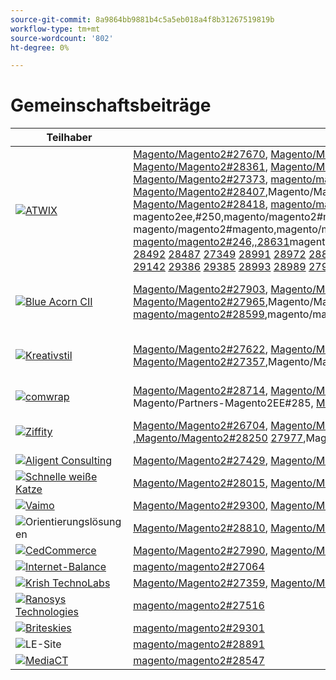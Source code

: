 ```yaml
---
source-git-commit: 8a9864bb9881b4c5a5eb018a4f8b31267519819b
workflow-type: tm+mt
source-wordcount: '802'
ht-degree: 0%

---
```

# Gemeinschaftsbeiträge

| Teilhaber | Pull-Anforderungen | Verwandte GitHub-Probleme |
| ------- | ------- | ------- |
| <a target="_blank" href="https://partners.magento.com/portal/directory/?query=Atwix"><img alt="ATWIX" src="https://avatars3.githubusercontent.com/t/2617739?s=400&v=4"></a> | [Magento/Magento2#27670](https://github.com/magento/magento2/pull/27670), [Magento/Magento2#28112](https://github.com/magento/magento2/pull/28112), Magento/Partners-Magento2EE#258, [Magento/Magento2#28466](https://github.com/magento/magento2/pull/28466), [Magento/Magento2#28450](https://github.com/magento/magento2/pull/28450), [Magento/Magento2#28449](https://github.com/magento/magento2/pull/28449), [Magento/Magento2#28408](https://github.com/magento/magento2/pull/28408), [Magento/Magento2#28391](https://github.com/magento/magento2/pull/28391), [Magento/Magento2#28361](https://github.com/magento/magento2/pull/28361), [Magento/Magento2#28330](https://github.com/magento/magento2/pull/28330), [Magento2#28304](https://github.com/magento/magento2/pull/28304), Magento/Magento2#[, 27481](https://github.com/magento/magento2/pull/27481)magento/magento2#[, magento/magento2#magento,magento/magento2#magento,magento/magento2#max,,magento/magento2#max, Magento/Magento2#27373](https://github.com/magento/magento2/pull/27373), [magento/magento2#28467](https://github.com/magento/magento2/pull/28467), magento/magento2#magento,magento/magento2#magento,magento/magento2#max,,magento/magento2#max, Magento/Partners-Magento2ee#247, ToMagento/Magento2#[, Magento/Magento2#28407](https://github.com/magento/magento2/pull/28407),Magento/Magento2#Magento,#MagentoMagento/Magento2,,#MagentoMagentoMagentoMagentoMagentoMagentoMagentoMagentoMagentoMagentoMagentoMagentoMagentoMagentoMagentoMagentoMagento2,#[,#MagentoMagento2 Magento/Magento2#28418](https://github.com/magento/magento2/pull/28418), [magento/magento2#28034](https://github.com/magento/magento2/pull/28034), magento/magento2#magento,magento/magento2#magento,magento/magento2#max,,magento/magento2#max, MAGENTO2#[, 28222](https://github.com/magento/magento2/pull/28222)magento/magento2#partnes, magento/magento2#magento, magento2ee,#250,magento/magento2#magento,,magento/magento2#magento,,magento/magento2#[,,magento/magento2#magento,.magento/magento2,.magento/magento2, Magento/Magento2#27956](https://github.com/magento/magento2/pull/27956), [magento/magento2#28105](https://github.com/magento/magento2/pull/28105), magento/magento2#magento,magento/magento2#magento,magento/magento2#max,,magento/magento2#max, toMagento/magento2#[, 27586](https://github.com/magento/magento2/pull/27586)magento/magento2#[, magento/magento2#263, magento/magento2ee, magento/magento2#246,,28631](https://github.com/magento/magento2/pull/28631)magento/magento2#263,,,magento/magento2#magento2#2magento2,,[magento/magento2#28629](https://github.com/magento/magento2/pull/28629) [ 28498](https://github.com/magento/magento2/pull/28498) [ 28496](https://github.com/magento/magento2/pull/28496) [ 28469](https://github.com/magento/magento2/pull/28469) [ 27451](https://github.com/magento/magento2/pull/27451) [ 28725](https://github.com/magento/magento2/pull/28725) [ 27549](https://github.com/magento/magento2/pull/27549) [ 28641](https://github.com/magento/magento2/pull/28641) [ 28635](https://github.com/magento/magento2/pull/28635) [ 28632](https://github.com/magento/magento2/pull/28632) [ 28457](https://github.com/magento/magento2/pull/28457) [ 28205](https://github.com/magento/magento2/pull/28205) [ 28072](https://github.com/magento/magento2/pull/28072) [ 28727](https://github.com/magento/magento2/pull/28727) [ 28684](https://github.com/magento/magento2/pull/28684) [ 28679](https://github.com/magento/magento2/pull/28679) [ 28401](https://github.com/magento/magento2/pull/28401) [ 28506](https://github.com/magento/magento2/pull/28506) [ 28492](https://github.com/magento/magento2/pull/28492) [ 28487](https://github.com/magento/magento2/pull/28487) [ 27349](https://github.com/magento/magento2/pull/27349) [ 28991](https://github.com/magento/magento2/pull/28991) [ 28972](https://github.com/magento/magento2/pull/28972) [ 28869](https://github.com/magento/magento2/pull/28869) [ 28696](https://github.com/magento/magento2/pull/28696) [ 28956](https://github.com/magento/magento2/pull/28956) [ 28942](https://github.com/magento/magento2/pull/28942) [ 28941](https://github.com/magento/magento2/pull/28941) [ 28872](https://github.com/magento/magento2/pull/28872) [ 28854](https://github.com/magento/magento2/pull/28854) [ 28661](https://github.com/magento/magento2/pull/28661) [ 28852](https://github.com/magento/magento2/pull/28852) [ 28812](https://github.com/magento/magento2/pull/28812) [ 28650](https://github.com/magento/magento2/pull/28650) [ 27882](https://github.com/magento/magento2/pull/27882) [ 29002](https://github.com/magento/magento2/pull/29002) [ 28959](https://github.com/magento/magento2/pull/28959) [ 28955](https://github.com/magento/magento2/pull/28955) [ 28925](https://github.com/magento/magento2/pull/28925) [ 29053](https://github.com/magento/magento2/pull/29053) [ 27697](https://github.com/magento/magento2/pull/27697) [ 29143](https://github.com/magento/magento2/pull/29143) [ 29156](https://github.com/magento/magento2/pull/29156) [ 29004](https://github.com/magento/magento2/pull/29004) [ 29162](https://github.com/magento/magento2/pull/29162) [ 28999](https://github.com/magento/magento2/pull/28999) [ 29134](https://github.com/magento/magento2/pull/29134) [ 29133](https://github.com/magento/magento2/pull/29133) [ 29007](https://github.com/magento/magento2/pull/29007) [ 29000](https://github.com/magento/magento2/pull/29000) [ 28210](https://github.com/magento/magento2/pull/28210) [ 29135](https://github.com/magento/magento2/pull/29135) [ 27537](https://github.com/magento/magento2/pull/27537) [ 29142](https://github.com/magento/magento2/pull/29142) [ 29386](https://github.com/magento/magento2/pull/29386) [ 29385](https://github.com/magento/magento2/pull/29385) [ 28993](https://github.com/magento/magento2/pull/28993) [ 28989](https://github.com/magento/magento2/pull/28989) [ 27914](https://github.com/magento/magento2/pull/27914) [ 29427](https://github.com/magento/magento2/pull/29427) [ 29485](https://github.com/magento/magento2/pull/29485) [ 29472](https://github.com/magento/magento2/pull/29472) | [Magento/Magento2#28202](https://github.com/magento/magento2/issues/28202), [Magento/Magento2#28393](https://github.com/magento/magento2/issues/28393), [Magento/Magento2#28377](https://github.com/magento/magento2/issues/28377), [Magento/Magento2#28394](https://github.com/magento/magento2/issues/28394), [Magento/Magento2#19481](https://github.com/magento/magento2/issues/19481), [Magento/Magento2#28040](https://github.com/magento/magento2/issues/28040), [Magento/Magento2#28138](https://github.com/magento/magento2/issues/28138),Magento/Magento2#[, ](https://github.com/magento/magento2/issues/28261)Magento/Magento2#[Magento/Magento2#27337](https://github.com/magento/magento2/issues/253), 28261[Magento/Magento2#](https://github.com/magento/magento2/issues/27337), Magento/Magento2#[, 21101](https://github.com/magento/magento2/issues/21101)Magento/Magento2#magento, [magento/magento2#ee, magento/magento2ee,, Magento/Magento2#28755](https://github.com/magento/magento2/issues/28755), [Magento/Magento2#Magento, 28720](https://github.com/magento/magento2/issues/28720)Magento/Magento2#Magento,Magento/Magento2#Magento,#MagentoMagentoMagentoMagento2,#[Magento, toMagento/magento2#28744](https://github.com/magento/magento2/issues/28744), [magento/magento2#28721](https://github.com/magento/magento2/issues/28721) [&#128279;](https://github.com/magento/magento2/issues/246) [ 28519](https://github.com/magento/magento2/issues/28519) [ 28481](https://github.com/magento/magento2/issues/28481) [ 28262](https://github.com/magento/magento2/issues/28262) [ 28427](https://github.com/magento/magento2/issues/28427) [ 29032](https://github.com/magento/magento2/issues/29032) [ 29012](https://github.com/magento/magento2/issues/29012) [ 29039](https://github.com/magento/magento2/issues/29039) [ 28969](https://github.com/magento/magento2/issues/28969) [ 29009](https://github.com/magento/magento2/issues/29009) [&#128279;](https://github.com/magento/magento2/issues/250) [ 29287](https://github.com/magento/magento2/issues/29287) [ 29289](https://github.com/magento/magento2/issues/29289) [ 29281](https://github.com/magento/magento2/issues/29281) [ 29295](https://github.com/magento/magento2/issues/29295) [ 28800](https://github.com/magento/magento2/issues/28800) [ 29292](https://github.com/magento/magento2/issues/29292) [ 29420](https://github.com/magento/magento2/issues/29420) [ 29434](https://github.com/magento/magento2/issues/29434) [ 29388](https://github.com/magento/magento2/issues/29388) [ 29380](https://github.com/magento/magento2/issues/29380) [ 28524](https://github.com/magento/magento2/issues/28524) [ 29539](https://github.com/magento/magento2/issues/29539), magento/magento2#n,,magento/magento2#n,,,magento/magento2#nMagento,,,magento/magento2#n, |
| <a target="_blank" href="https://solutionpartners.adobe.com/s/directory/detail/blue+acorn+ici"><img alt="Blue Acorn CII" src="https://avatars0.githubusercontent.com/t/2916141?s=400&v=4"></a> | [Magento/Magento2#27903](https://github.com/magento/magento2/pull/27903), [Magento/Magento2#27902](https://github.com/magento/magento2/pull/27902), [Magento/Magento2#28606](https://github.com/magento/magento2/pull/28606), [Magento/Magento2#28601](https://github.com/magento/magento2/pull/28601), [Magento/Magento2#28605](https://github.com/magento/magento2/pull/28605), [Magento/Magento2#28351](https://github.com/magento/magento2/pull/28351), [Magento/Magento2#27965](https://github.com/magento/magento2/pull/27965),Magento/Magento2#28856[,Magento/Magento2#29271](https://github.com/magento/magento2/pull/28856),Magento/Magento2#28992[,Magento/Magento2#](https://github.com/magento/magento2/pull/29271), [magento/magento2#](https://github.com/magento/magento2/pull/28992), [magento/magento2#29341](https://github.com/magento/magento2/pull/29341), [magento/magento2#29272](https://github.com/magento/magento2/pull/29272), [magento/magento2#28599](https://github.com/magento/magento2/pull/28599),magento/magento2#[ 29376](https://github.com/magento/magento2/pull/29376) [ 29202](https://github.com/magento/magento2/pull/29202) | [Magento/Magento2#28383](https://github.com/magento/magento2/issues/28383), [Magento/Magento2#28850](https://github.com/magento/magento2/issues/28850), [Magento/Magento2#28376](https://github.com/magento/magento2/issues/28376), [Magento/Magento2#27962](https://github.com/magento/magento2/issues/27962), [Magento/Magento2#28656](https://github.com/magento/magento2/issues/28656), [Magento/Magento2#29283](https://github.com/magento/magento2/issues/29283), [Magento/Magento2#29159](https://github.com/magento/magento2/issues/29159),Magento/Magento2#[,Magento/Magento2#29346](https://github.com/magento/magento2/issues/29389) [,Magento/Magento2#29453](https://github.com/magento/magento2/issues/29346) [ 29477](https://github.com/magento/magento2/issues/29453),Magento/Magento2#[ 29389](https://github.com/magento/magento2/issues/29477) |
| <a target="_blank" href="https://partners.magento.com/portal/directory/?query=creativestyle"><img alt="Kreativstil" src="https://avatars1.githubusercontent.com/t/3230856?s=400&v=4"></a> | [Magento/Magento2#27622](https://github.com/magento/magento2/pull/27622), [Magento/Magento2#27270](https://github.com/magento/magento2/pull/27270), [Magento/Magento2#27871](https://github.com/magento/magento2/pull/27871), [Magento/Magento2#27690](https://github.com/magento/magento2/pull/27690), [Magento/Magento2#27619](https://github.com/magento/magento2/pull/27619), [Magento/Magento2#27618](https://github.com/magento/magento2/pull/27618), [Magento/Magento2#27357](https://github.com/magento/magento2/pull/27357),Magento/Magento2#27356[,Magento/Magento2#27616](https://github.com/magento/magento2/pull/27356),Magento/Magento2#27860[,Magento/Magento2#](https://github.com/magento/magento2/pull/27616), [magento/magento2#](https://github.com/magento/magento2/pull/27860), [magento/magento2#27617](https://github.com/magento/magento2/pull/27617) [ 29054](https://github.com/magento/magento2/pull/29054) [ 28838](https://github.com/magento/magento2/pull/28838) | [Magento/Magento2#28110](https://github.com/magento/magento2/issues/28110), [Magento/Magento2#26026](https://github.com/magento/magento2/issues/26026), [Magento/Magento2#28339](https://github.com/magento/magento2/issues/28339), [Magento/Magento2#28340](https://github.com/magento/magento2/issues/28340), [Magento/Magento2#28381](https://github.com/magento/magento2/issues/28381), [Magento/Magento2#28382](https://github.com/magento/magento2/issues/28382), [Magento/Magento2#28166](https://github.com/magento/magento2/issues/28166),Magento/Magento2#28433[,Magento/Magento2#28807](https://github.com/magento/magento2/issues/28433),Magento/Magento2#28823[,Magento/Magento2#](https://github.com/magento/magento2/issues/28807), [magento/magento2#](https://github.com/magento/magento2/issues/28823), [magento/magento2#28811](https://github.com/magento/magento2/issues/28811) [ 29087](https://github.com/magento/magento2/issues/29087) [ 25934](https://github.com/magento/magento2/issues/25934) |
| <a target="_blank" href="https://partners.magento.com/portal/directory/?query=Comwrap"><img alt="comwrap" src="https://avatars3.githubusercontent.com/t/2637428?s=400&v=4"></a> | [Magento/Magento2#28714](https://github.com/magento/magento2/pull/28714), [Magento/Magento2#28743](https://github.com/magento/magento2/pull/28743), [Magento/Magento2#28710](https://github.com/magento/magento2/pull/28710), [Magento/Magento2#28757](https://github.com/magento/magento2/pull/28757), Magento/Partners-Magento2EE#288, Magento/Partners-Magento2EE#271, Magento/Partners-Magento2EE#277, [Magento/Magento2#28890](https://github.com/magento/magento2/pull/28890), Magento/Partners-Magento2EE#285, [Magento/Magento2#27850](https://github.com/magento/magento2/pull/27850), [magento/magento2#27917](https://github.com/magento/magento2/pull/27917) | [Magento/Magento2#28584](https://github.com/magento/magento2/issues/28584), Magento/Partners-Magento2EE#28563, Magento/Partners-Magento2EE#28566, Magento/Partners-Magento2EE#28769, [Magento/Magento2#26121](https://github.com/magento/magento2/issues/26121), Magento/Partners-Magento2EE#28834, [Magento/Magento2#28705](https://github.com/magento/magento2/issues/28705) |
| <a target="_blank" href="https://partners.magento.com/portal/directory/?query=Ziffity"><img alt="Ziffity" src="https://avatars1.githubusercontent.com/t/3432500?s=400&v=4"></a> | [Magento/Magento2#26704](https://github.com/magento/magento2/pull/26704), [Magento/Magento2#28113](https://github.com/magento/magento2/pull/28113), [Magento/Magento2#28174](https://github.com/magento/magento2/pull/28174), [Magento/Magento2#28039](https://github.com/magento/magento2/pull/28039), [Magento/Magento2#28004](https://github.com/magento/magento2/pull/28004), [Magento/Magento2#27567](https://github.com/magento/magento2/pull/27567), [Magento/Magento2#28264](https://github.com/magento/magento2/pull/28264),Magento/Magento2#[,Magento/Magento2#29206](https://github.com/magento/magento2/pull/29137) [,Magento/Magento2#28250](https://github.com/magento/magento2/pull/29206) [ 27977](https://github.com/magento/magento2/pull/28250),Magento/Magento2#[ 29137](https://github.com/magento/magento2/pull/27977) | [Magento/Magento2#28165](https://github.com/magento/magento2/issues/28165), [Magento/Magento2#28201](https://github.com/magento/magento2/issues/28201), [Magento/Magento2#27985](https://github.com/magento/magento2/issues/27985), [Magento/Magento2#27091](https://github.com/magento/magento2/issues/27091), [Magento/Magento2#28308](https://github.com/magento/magento2/issues/28308), [Magento/Magento2#28270](https://github.com/magento/magento2/issues/28270), [Magento/Magento2#28947](https://github.com/magento/magento2/issues/28947), [Magento/Magento2#29344](https://github.com/magento/magento2/issues/29344), [Magento/Magento2#29097](https://github.com/magento/magento2/issues/29097) |
| <a target="_blank" href="https://solutionpartners.adobe.com/s/directory/detail/aligent+consulting"><img alt="Aligent Consulting" src="https://avatars3.githubusercontent.com/t/2686050?s=400&v=4"></a> | [Magento/Magento2#27429](https://github.com/magento/magento2/pull/27429), [Magento/Magento2#26256](https://github.com/magento/magento2/pull/26256) | [Magento/Magento2#28306](https://github.com/magento/magento2/issues/28306), [Magento/Magento2#8815](https://github.com/magento/magento2/issues/8815), [Magento/Magento2#26255](https://github.com/magento/magento2/issues/26255) |
| <a target="_blank" href="https://solutionpartners.adobe.com/s/directory/detail/fast+white+cat"><img alt="Schnelle weiße Katze" src="https://avatars0.githubusercontent.com/t/3579504?s=400&v=4"></a> | [Magento/Magento2#28015](https://github.com/magento/magento2/pull/28015), [Magento/Magento2#28735](https://github.com/magento/magento2/pull/28735), [Magento/Magento2#28285](https://github.com/magento/magento2/pull/28285) | [Magento/Magento2#28011](https://github.com/magento/magento2/issues/28011), [Magento/Magento2#26504](https://github.com/magento/magento2/issues/26504), [Magento/Magento2#26427](https://github.com/magento/magento2/issues/26427) |
| <a target="_blank" href="https://partners.magento.com/portal/directory/?query=Vaimo"><img alt="Vaimo" src="https://avatars0.githubusercontent.com/t/2617778?s=400&v=4"></a> | [Magento/Magento2#29300](https://github.com/magento/magento2/pull/29300), [Magento/Magento2#27905](https://github.com/magento/magento2/pull/27905), [Magento/Magento2#27582](https://github.com/magento/magento2/pull/27582) | [Magento/Magento2#29299](https://github.com/magento/magento2/issues/29299), [Magento/Magento2#28303](https://github.com/magento/magento2/issues/28303), [Magento/Magento2#27570](https://github.com/magento/magento2/issues/27570) |
| <img alt="Orientierungslösungen" src="https://avatars2.githubusercontent.com/t/3888698?s=400&v=4"></a> | [Magento/Magento2#28810](https://github.com/magento/magento2/pull/28810), [Magento/Magento2#28902](https://github.com/magento/magento2/pull/28902) | [Magento/Magento2#28982](https://github.com/magento/magento2/issues/28982), [Magento/Magento2#29327](https://github.com/magento/magento2/issues/29327) |
| <a target="_blank" href="https://partners.magento.com/portal/directory/?query=Cedcommerce"><img alt="CedCommerce" src="https://avatars2.githubusercontent.com/t/3028824?s=400&v=4"></a> | [Magento/Magento2#27990](https://github.com/magento/magento2/pull/27990), [Magento/Magento2#26660](https://github.com/magento/magento2/pull/26660) | [Magento/Magento2#26118](https://github.com/magento/magento2/issues/26118), [Magento/Magento2#28143](https://github.com/magento/magento2/issues/28143) |
| <a target="_blank" href="https://solutionpartners.adobe.com/s/directory/detail/balance+internet"><img alt="Internet-Balance" src="https://avatars3.githubusercontent.com/t/2610630?s=400&v=4"></a> | [magento/magento2#27064](https://github.com/magento/magento2/pull/27064) | [magento/magento2#27063](https://github.com/magento/magento2/issues/27063) |
| <a target="_blank" href="https://solutionpartners.adobe.com/s/directory/detail/krish+technolabs"><img alt="Krish TechnoLabs" src="https://avatars0.githubusercontent.com/t/2849637?s=400&v=4"></a> | [Magento/Magento2#27359](https://github.com/magento/magento2/pull/27359), [Magento/Magento2#27106](https://github.com/magento/magento2/pull/27106) | [Magento/Magento2#27358](https://github.com/magento/magento2/issues/27358), [Magento/Magento2#27099](https://github.com/magento/magento2/issues/27099) |
| <a target="_blank" href="https://solutionpartners.adobe.com/s/directory/detail/ranosys+technologiess"><img alt="Ranosys Technologies" src="https://avatars0.githubusercontent.com/t/3182140?s=400&v=4"></a> | [magento/magento2#27516](https://github.com/magento/magento2/pull/27516) | [magento/magento2#26191](https://github.com/magento/magento2/issues/26191) |
| <a target="_blank" href="https://partners.magento.com/portal/directory/?query=Briteskies"><img alt="Briteskies" src="https://avatars1.githubusercontent.com/t/2617741?s=400&v=4"></a> | [magento/magento2#29301](https://github.com/magento/magento2/pull/29301) | [Magento/Magento2#104](https://github.com/magento/magento2/issues/104) |
| <img alt="LE-Site" src="https://avatars3.githubusercontent.com/t/3649033?s=400&v=4"></a> | [magento/magento2#28891](https://github.com/magento/magento2/pull/28891) | [magento/magento2#29056](https://github.com/magento/magento2/issues/29056) |
| <a target="_blank" href="https://partners.magento.com/portal/directory/?query=MediaCT"><img alt="MediaCT" src="https://avatars3.githubusercontent.com/t/2617762?s=400&v=4"></a> | [magento/magento2#28547](https://github.com/magento/magento2/pull/28547) | [magento/magento2#28685](https://github.com/magento/magento2/issues/28685) |
